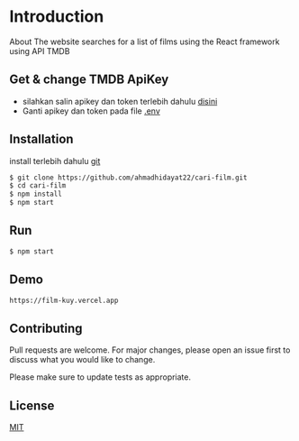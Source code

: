 # Introduction
About
The website searches for a list of films using the React framework using API TMDB

## Get & change TMDB ApiKey
- silahkan salin apikey dan token terlebih dahulu [disini](https://www.themoviedb.org/settings/api)
- Ganti apikey dan token pada file [.env](https://github.com/ahmadhidayat22/cari-film/blob/master/.env)

## Installation
install terlebih dahulu [git](https://git-scm.com/downloads)

```bash
$ git clone https://github.com/ahmadhidayat22/cari-film.git
$ cd cari-film
$ npm install
$ npm start
```

## Run

```bash
$ npm start
```


## Demo
```bash
https://film-kuy.vercel.app
```

## Contributing

Pull requests are welcome. For major changes, please open an issue first
to discuss what you would like to change.

Please make sure to update tests as appropriate.

## License

[MIT](https://github.com/ahmadhidayat22/cari-film/blob/master/LICENSE.txt)
